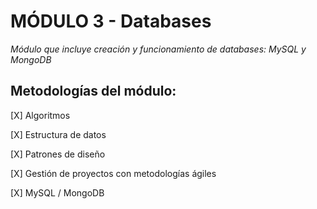 # MÓDULO 3 - Databases

*Módulo que incluye creación y funcionamiento de databases: MySQL y MongoDB*
  
  

## Metodologías del módulo:

[X] Algoritmos

[X] Estructura de datos

[X] Patrones de diseño

[X] Gestión de proyectos con metodologías ágiles

[X] MySQL / MongoDB
 
